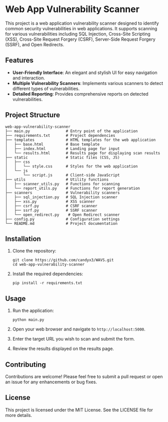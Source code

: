 # Web App Vulnerability Scanner

This project is a web application vulnerability scanner designed to identify common security vulnerabilities in web applications. It supports scanning for various vulnerabilities including SQL Injection, Cross-Site Scripting (XSS), Cross-Site Request Forgery (CSRF), Server-Side Request Forgery (SSRF), and Open Redirects.

## Features

- **User-Friendly Interface**: An elegant and stylish UI for easy navigation and interaction.
- **Multiple Vulnerability Scanners**: Implements various scanners to detect different types of vulnerabilities.
- **Detailed Reporting**: Provides comprehensive reports on detected vulnerabilities.

## Project Structure

```
web-app-vulnerability-scanner
├── main.py                # Entry point of the application
├── requirements.txt       # Project dependencies
├── templates              # HTML templates for the web application
│   ├── base.html          # Base template
│   ├── index.html         # Landing page for input
│   └── results.html       # Results page for displaying scan results
├── static                 # Static files (CSS, JS)
│   ├── css
│   │   └── style.css      # Styles for the web application
│   └── js
│       └── script.js      # Client-side JavaScript
├── utils                  # Utility functions
│   ├── scanner_utils.py   # Functions for scanning
│   └── report_utils.py    # Functions for report generation
├── scanners               # Vulnerability scanners
│   ├── sql_injection.py   # SQL Injection scanner
│   ├── xss.py             # XSS scanner
│   ├── csrf.py            # CSRF scanner
│   ├── ssrf.py            # SSRF scanner
│   └── open_redirect.py    # Open Redirect scanner
├── config.py              # Configuration settings
└── README.md              # Project documentation
```

## Installation

1. Clone the repository:
   ```
   git clone https://github.com/candyx3/WAVS.git
   cd web-app-vulnerability-scanner
   ```

2. Install the required dependencies:
   ```
   pip install -r requirements.txt
   ```

## Usage

1. Run the application:
   ```
   python main.py
   ```

2. Open your web browser and navigate to `http://localhost:5000`.

3. Enter the target URL you wish to scan and submit the form.

4. Review the results displayed on the results page.

## Contributing

Contributions are welcome! Please feel free to submit a pull request or open an issue for any enhancements or bug fixes.

## License

This project is licensed under the MIT License. See the LICENSE file for more details.
